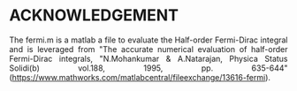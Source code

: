 # ACKNOWLEDGEMENT

<div align="justify">
  
<p>
  
The fermi.m is a matlab a file to evaluate the Half-order Fermi-Dirac integral and is leveraged from "The accurate numerical evaluation of half-order Fermi-Dirac integrals,
"N.Mohankumar & A.Natarajan, Physica Status Solidi(b) vol.188, 1995, pp. 635-644" (https://www.mathworks.com/matlabcentral/fileexchange/13616-fermi).

</p>

</div>
